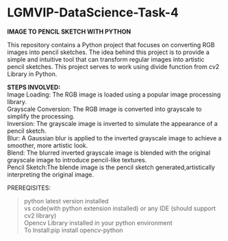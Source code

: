 # **LGMVIP-DataScience-Task-4**
**IMAGE TO PENCIL SKETCH WITH PYTHON**


This repository contains a Python project that focuses on converting RGB images into pencil sketches. The idea behind this project is to provide a simple and intuitive tool that can transform regular images into artistic pencil sketches.
This project serves to work using divide function from cv2 Library in Python.

**STEPS INVOLVED:**  
Image Loading: The RGB image is loaded using a popular image processing library.  
Grayscale Conversion: The RGB image is converted into grayscale to simplify the processing.  
Inversion: The grayscale image is inverted to simulate the appearance of a pencil sketch.  
Blur: A Gaussian blur is applied to the inverted grayscale image to achieve a smoother, more artistic look.  
Blend: The blurred inverted grayscale image is blended with the original grayscale image to introduce pencil-like textures.  
Pencil Sketch:The blende image is the pencil sketch generated,artistically interpreting the original image.  

PREREQISITES:
>python latest version installed  
>vs code(with python extension installed) or any IDE (should support cv2 library)  
>Opencv Library installed in your python environment  
To Install:pip install opencv-python  

